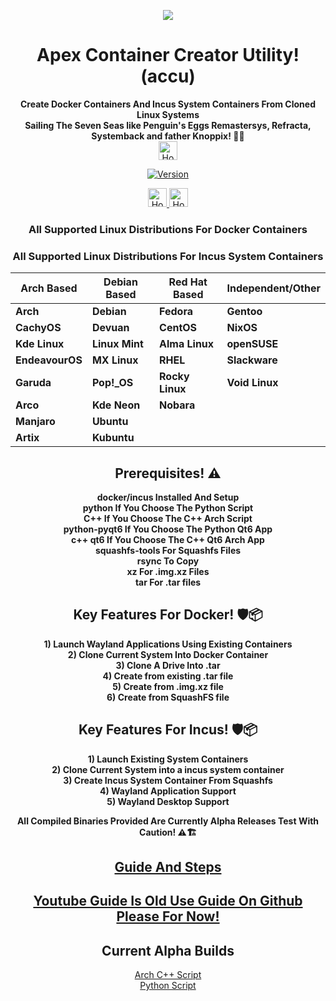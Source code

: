 <p align="center">
  <img src="https://i.postimg.cc/JhMRf2RZ/claudemods-03-17-2025.gif">
</p>

<h1 align="center">Apex Container Creator Utility! (accu)</h1>



<div align="center">
<strong>Create Docker Containers And Incus System Containers From Cloned Linux Systems</strong><br>



<div align="center">
 <strong>Sailing The Seven Seas like Penguin's Eggs Remastersys, Refracta, Systemback and father Knoppix! 🚢🌊</strong><br>

 
<div align="center">
  <a href="https://www.deepseek.com/" target="_blank">
    <img alt="Homepage" src="https://i.postimg.cc/Hs2vbbZ8/Deep-Seek-Homepage.png" style="height: 30px; width: auto;">
  </a>


  
[![Version](https://img.shields.io/github/v/release/claudemods/ACCU?color=FFD700&label=Latest%20Release&style=for-the-badge)](https://github.com/claudemods/ACCU/releases/tag/Alphas-01-10AM)


<div align="center">
  <a href="https://www.docker.com/" target="_blank">
    <img alt="Homepage" src="https://i.postimg.cc/K887TD02/5429470.png" style="height: 30px; width: auto;">
  </a>

  <a href="https://linuxcontainers.org/incus/" target="_blank">
    <img alt="Homepage" src="https://i.postimg.cc/6qd0sf7Z/incus.png" style="height: 30px; width: auto;">
  </a>

<div align="center">
  
### All Supported Linux Distributions For Docker Containers

### All Supported Linux Distributions For Incus System Containers

| Arch Based        | Debian Based   | Red Hat Based  | Independent/Other |
|-------------------|---------------|---------------|-------------------|
| **Arch**    | **Debian**     | **Fedora**     | **Gentoo**        |
| **CachyOS**      | **Devuan**     | **CentOS**     | **NixOS**         |
| **Kde Linux**    | **Linux Mint** | **Alma Linux** | **openSUSE**      |
| **EndeavourOS**   | **MX Linux**   | **RHEL**      | **Slackware**     |
| **Garuda**  | **Pop!_OS**    | **Rocky Linux**| **Void Linux**    |
| **Arco**    | **Kde Neon**   | **Nobara**    |                   |
| **Manjaro**       | **Ubuntu**     |               |                   |
| **Artix**         | **Kubuntu**    |               |                   |

<h2 align="center">Prerequisites! ⚠️</h2>
<p align="center">
  <strong>docker/incus Installed And Setup</strong><br>
  <strong>python If You Choose The Python Script</strong><br>
  <strong>C++ If You Choose The C++ Arch Script</strong><br>
  <strong>python-pyqt6 If You Choose The Python Qt6 App</strong><br>
  <strong>c++ qt6 If You Choose The C++ Qt6 Arch App</strong><br>
  <strong>squashfs-tools For Squashfs Files</strong><br>
  <strong>rsync To Copy</strong><br>
  <strong>xz For .img.xz Files</strong><br>
  <strong>tar For .tar files</strong>
</p>

<h2 align="center">Key Features For Docker! 🛡️📦</h2>
<p align="center">
  <strong>1) Launch Wayland Applications Using Existing Containers</strong><br>
  <strong>2) Clone Current System Into Docker Container</strong><br>
  <strong>3) Clone A Drive Into .tar</strong><br>
  <strong>4) Create from existing .tar file</strong><br>
  <strong>5) Create from .img.xz file</strong><br>
  <strong>6) Create from SquashFS file</strong>
</p>

<h2 align="center">Key Features For Incus! 🛡️📦</h2>
<p align="center">
  <strong>1) Launch Existing System Containers</strong><br>
  <strong>2) Clone Current System into a incus system container </strong><br>
  <strong>3) Create Incus System Container From Squashfs</strong><br>
  <strong>4) Wayland Application Support</strong><br>
  <strong>5) Wayland Desktop Support</strong><br>
</p>



<strong> All Compiled Binaries Provided Are Currently Alpha Releases Test With Caution! ⚠️🏗️</strong><br>

##  [Guide And Steps](https://github.com/claudemods/ACCU/blob/main/guide.md)

##  [Youtube Guide Is Old Use Guide On Github Please For Now!](https://www.youtube.com/watch?v=SZ8paTyVDlo)


<h2 align="center">Current Alpha Builds</h2>
<p align="center">
  <a href="https://github.com/claudemods/ACCU/tree/main/C%2B%2B%20Script/Unstable%2016-04-2025/00%3A38">Arch C++ Script</a><br>
  <a href="https://github.com/claudemods/ACCU/tree/main/Universal%20Script/Unstable%2016-04-2025/00%3A55">Python Script</a>
</p>


